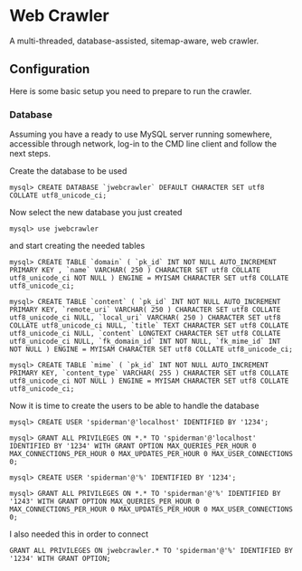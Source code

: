 # Web Crawler

A multi-threaded, database-assisted, sitemap-aware, web crawler.

## Configuration

Here is some basic setup you need to prepare to run the crawler.

### Database

Assuming you have a ready to use MySQL server running somewhere, accessible through network, log-in to the CMD line client and follow the next steps.

Create the database to be used
~~~
mysql> CREATE DATABASE `jwebcrawler` DEFAULT CHARACTER SET utf8 COLLATE utf8_unicode_ci;
~~~

Now select the new database you just created
~~~
mysql> use jwebcrawler
~~~

and start creating the needed tables
~~~
mysql> CREATE TABLE `domain` ( `pk_id` INT NOT NULL AUTO_INCREMENT PRIMARY KEY , `name` VARCHAR( 250 ) CHARACTER SET utf8 COLLATE utf8_unicode_ci NOT NULL ) ENGINE = MYISAM CHARACTER SET utf8 COLLATE utf8_unicode_ci;
~~~

~~~
mysql> CREATE TABLE `content` ( `pk_id` INT NOT NULL AUTO_INCREMENT PRIMARY KEY, `remote_uri` VARCHAR( 250 ) CHARACTER SET utf8 COLLATE utf8_unicode_ci NULL, `local_uri` VARCHAR( 250 ) CHARACTER SET utf8 COLLATE utf8_unicode_ci NULL, `title` TEXT CHARACTER SET utf8 COLLATE utf8_unicode_ci NULL, `content` LONGTEXT CHARACTER SET utf8 COLLATE utf8_unicode_ci NULL, `fk_domain_id` INT NOT NULL, `fk_mime_id` INT NOT NULL ) ENGINE = MYISAM CHARACTER SET utf8 COLLATE utf8_unicode_ci;
~~~

~~~
mysql> CREATE TABLE `mime` ( `pk_id` INT NOT NULL AUTO_INCREMENT PRIMARY KEY, `content_type` VARCHAR( 255 ) CHARACTER SET utf8 COLLATE utf8_unicode_ci NOT NULL ) ENGINE = MYISAM CHARACTER SET utf8 COLLATE utf8_unicode_ci;
~~~

Now it is time to create the users to be able to handle the database
~~~
mysql> CREATE USER 'spiderman'@'localhost' IDENTIFIED BY '1234';
~~~

~~~
mysql> GRANT ALL PRIVILEGES ON *.* TO 'spiderman'@'localhost' IDENTIFIED BY '1234' WITH GRANT OPTION MAX_QUERIES_PER_HOUR 0 MAX_CONNECTIONS_PER_HOUR 0 MAX_UPDATES_PER_HOUR 0 MAX_USER_CONNECTIONS 0;                                                                  
~~~

~~~
mysql> CREATE USER 'spiderman'@'%' IDENTIFIED BY '1234';
~~~

~~~
mysql> GRANT ALL PRIVILEGES ON *.* TO 'spiderman'@'%' IDENTIFIED BY '1243' WITH GRANT OPTION MAX_QUERIES_PER_HOUR 0 MAX_CONNECTIONS_PER_HOUR 0 MAX_UPDATES_PER_HOUR 0 MAX_USER_CONNECTIONS 0;
~~~

I also needed this in order to connect
~~~
GRANT ALL PRIVILEGES ON jwebcrawler.* TO 'spiderman'@'%' IDENTIFIED BY '1234' WITH GRANT OPTION;
~~~
